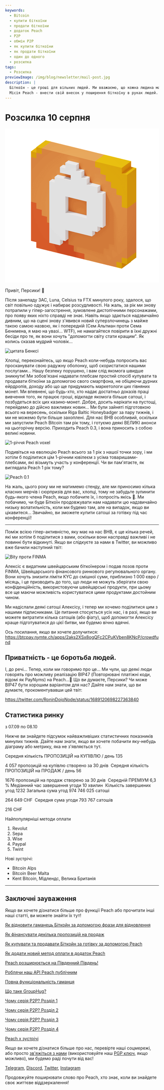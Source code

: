 ```yaml
---
keywords:
  - Bitcoin
  - купити біткоїни
  - продати біткоїни
  - додаток Peach
  - P2P
  - обмін P2P
  - як купити біткоїни
  - як продати біткоїни
  - один до одного
  - розсилка
tags:
  - Розсилка
previewImage: /img/blog/newsletter/mail-post.jpg
description: |
  Біткоїн - це гроші для вільних людей. Ми вважаємо, що кожна людина має право вибирати, якими грошима вона користується для зберігання свого багатства, результату своєї праці, свого часу та енергії.
  Місія Peach - внести свій внесок у поширення біткоїну в руках людей.
---
```


# Розсилка 10 серпня

![прекрасні біткоїни від Peach](/img/blog/newsletter/gif-peach.gif)

Привіт, Персики! 🍑

Після занепаду 3AC, Luna, Celsius та FTX минулого року, здалося, що світ повільно одужує і набирає розсудливості. На жаль, за рік ми знову потрапили у гіпер-загострення, зумовлене дистопічними персонажами, про появу яких ніхто справді не знає.
Навіть якщо здається надзвичайно дивним, що на сцені знову з'явився новий суперзлочинець з майже такою самою назвою, як і попередній (Сем Альтман проти Сема Бенкмена, я маю на увазі... WTF), не намагайтеся повірити в їхні дружні бесіди про те, як вони хочуть "допомогти світу стати кращим".
Як колись сказав мудрий чоловік...

![цитата Бенксі](https://img.mailinblue.com/5647291/images/content_library/original/64d35cc39777020a1b7cf7d7.png)

Хлопці, переконайтесь, що якщо Peach коли-небудь попросить вас просканувати свою радужну оболонку, щоб скористатися нашими послугами... Нашу безпеку порушено, і вам слід якомога швидше зникнути!
Ми зобов'язані надавати плебсам простий спосіб купувати та продавати біткоїни за допомогою свого смартфона, не обіцяючи дурних ейрдропів, доходу або що ще придумають маркетологи цих гівняних монет. Ми впевнені, що будь-хто, хто надає достатньо доказів праці вивчення того, як працює гроші, відкладе якомога більше сатоші, і позбудеться всіх цих казино-монет.
Добре, досить нарікати на пустощі, перейдемо до дійсно важливих новин...
Ми були зайняті підготовкою всього на вересень, оскільки Riga Baltic Honeybadger за пару тижнів, і ми не можемо бути більше захоплені.
Для нас BHB особливий, оскільки ми запустили Peach Bitcoin там рік тому, і готуємо деякі ВЕЛИКІ анонси на цьогорічну версію. Приходить Peach 0.3, і вона приносить з собою великі новини.

![1-річчя Peach voxel](https://img.mailinblue.com/5647291/images/content_library/original/64d3780885a0cd7497564a07.jpg)

Подивіться на еволюцію Peach всього за 1 рік з нашої точки зору, і ми хотіли б поділитися цім 1-річним ювілеєм з усіма товаришами-плебсами, які візьмуть участь у конференції.
Чи ви пам'ятаєте, як виглядала Peach 1 рік тому?

![Peach 0.1](https://img.mailinblue.com/5647291/images/content_library/original/64d36d212c6abc15dd4844bc.png)

На жаль, цього року ми не матимемо стенду, але ми приносимо кілька класних мерчів і сюрпризів для вас, хлопці, тому не забудьте зупинити будь-якого члена Peach, якщо побачите їх, і попросіть якісь 🎁.
Ми побачимо, чи буде Біткоїн продовжувати нам надавати цю надзвичайно низьку волатильність, коли ми будемо там, але на випадок, якщо ви цікавитеся... Звичайно, ви зможете купити сатоші за готівку під час конференції!

---

Поміж всією гіпер-активністю, яку має на нас BHB, є ще кілька речей, які ми хотіли б поділитися з вами, оскільки вони насправді важливі і не повинні бути відкинуті.
Якщо ви слідкуєте за нами в Twitter, ви можливо вже бачили наступний твіт:

![Bity проти FINMA](https://img.mailinblue.com/5647291/images/content_library/original/64d370c9bbeb9d0cb969c1d3.png)

Алексіс є видатним швейцарським біткоїнером і подав позов проти FINMA, Швейцарського фінансового ринкового регулювального органу. Вони хочуть знизити ліміти KYC до смішної суми, приблизно 1 000 євро / місяць, і це призводить до того, що люди не можуть зберігати свою конфіденційність, використовуючи швейцарські продукти, при цьому все ще маючи можливість користуватися цими продуктами достойним чином.

Ми надіслали деякі сатоші Алексісу, і тепер ми хочемо поділитися цим з нашими підписниками. Це питання стосується усіх нас, і в разі, якщо ви можете витратити кілька сатошів (або фіату), щоб допомогти Алексісу краще підготуватися до цієї битви, ми будемо вічно вдячні.

Ось посилання, якщо ви хочете долучитися:
https://btcpay.nymte.ch/apps/2aks2XSx8ogQFc2CPuKVben8KNcP/crowdfund

## Приватність - це боротьба людей.

І, до речі... Тепер, коли ми говоримо про це... Ми чули, що деякі люди говорять про можливу реалізацію BIP47 (Повторювані платіжні коди, відомі як PayNyms) на Peach...👀
Що ви думаєте, Персики? Чи може BIP47 бути хорошим варіантом для нас? Дайте нам знати, що ви думаєте, прокоментувавши цей твіт:

https://twitter.com/RoninDojoNode/status/1689120698227363840

## Статистика ринку

з 07.09 по 08.10

Нижче ви знайдете підсумок найважливіших статистичних показників минулих тижнів. Дайте нам знати, якщо ви хочете побачити яку-небудь діаграму або метрику, яка не з'являється тут.

Середня кількість ПРОПОЗИЦІЙ на КУПІВЛЮ / день
135

4 057 пропозицій на купівлю створено за 30 днів
­
Середня кількість ПРОПОЗИЦІЙ на ПРОДАЖ / день
56

1676 пропозицій на продаж створено за 30 днів
­
Середній ПРЕМІУМ
6,3 %
­
Медіанний час завершення угоди
10 хвилин
­
Кількість завершених угод
1232
­
Загальна сума угод
974 746 025 сатоші

264 649 CHF
­
Середня сума угоди
793 767 сатошів

216 CHF

Найпопулярніші методи оплати

1. Revolut
2. Sepa
3. Wise
4. Paypal
5. Twint

Нові зустрічі:

- Bitcoin Alps
- Bitcoin Beer Malta
- Kent Bitcoin, Мідлендс, Велика Британія

---

## Заключні зауваження

Якщо ви хочете дізнатися більше про функції Peach або прочитати інші наші статті, ви можете знайти їх тут!

[Як відновити гаманець Біткойн за допомогою фрази для відновлення](https://peachbitcoin.com/uk/blog/how-to-restore-peach-wallet/)

[Як фінансувати декілька пропозицій на продаж](https://peachbitcoin.com/uk/blog/funding-multiple-sell-offers/)

[Як купувати та продавати Біткойн за готівку за допомогою Peach](https://peachbitcoin.com/uk/blog/how-to-buy-and-sell-bitcoin-with-cash-using-peach/)

[Як додати новий метод оплати в додаток Peach](https://peachbitcoin.com/uk/blog/how-to-add-a-payment-method/)

[Peach розширюється на Південний Південь!](https://peachbitcoin.com/uk/blog/peach-expands-to-the-global-south/)

[Роблячи наш API Peach публічним](https://peachbitcoin.com/uk/blog/making-our-peach-api-public/)

[Повна функціональність гаманця](https://peachbitcoin.com/uk/blog/full-wallet-functionality/)

[Що таке GroupHug?](https://peachbitcoin.com/uk/blog/group-hug/)

[Чому серія P2P? Розділ 1](https://peachbitcoin.com/uk/blog/why-p2p-chapter-1/)

[Чому серія P2P? Розділ 2](https://peachbitcoin.com/uk/blog/why-p2p-chapter-2/)

[Чому серія P2P? Розділ 3](https://peachbitcoin.com/uk/blog/why-p2p-chapter-3-circular-economies/)

[Чому серія P2P? Розділ 4](https://peachbitcoin.com/uk/blog/why-p2p-chapter-4-chains-of-trust/)

[Peach x зустрічі](https://peachbitcoin.com/uk/blog/peach-for-meetups/)

Якщо ви хочете дізнатися більше про нас, перевірте наші соцмережі, або просто [зв'яжіться з нами](mailto:hello@peachbitcoin.com) (використовуйте наш [PGP ключ](https://keys.openpgp.org/vks/v1/by-fingerprint/48339A19645E2E53488E0E5479E1B270FACD1BD2), якщо можливо), ми будемо раді почути від вас!

[Telegram](https://t.me/peachtopeach), [Discord](https://discord.gg/ypeHz3SW54), [Twitter](https://twitter.com/peachbitcoin), [Instagram](https://instagram.com/peachbitcoin)

Продовжуйте поширювати слово про Peach, хто знає, коли ви знайдете своє життєве віддзеркалення!
